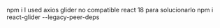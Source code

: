 npm i
I used axios
glider
no compatible react 18 para solucionarlo 
npm i react-glider --legacy-peer-deps
